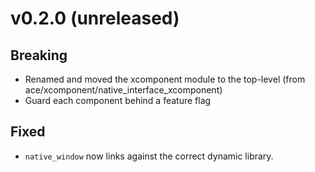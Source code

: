 # v0.2.0 (unreleased)

## Breaking

- Renamed and moved the xcomponent module to the top-level  (from ace/xcomponent/native_interface_xcomponent)
- Guard each component behind a feature flag

## Fixed

- `native_window` now links against the correct dynamic library.
